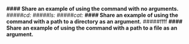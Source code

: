 **#### Share an example of using the command with no arguments.**
*#####cd:*
*#####ls:*
*#####cat:* 
**#### Share an example of using the command with a path to a directory as an argument.**
#####ffff
**#### Share an example of using the command with a path to a file as an argument.**
